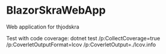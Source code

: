 # BlazorSkraWebApp
Web application for thjodskra

Test with code coverage:
dotnet test /p:CollectCoverage=true /p:CoverletOutputFormat=lcov /p:CoverletOutput=./lcov.info
